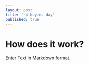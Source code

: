 ```yaml
---
layout: post
title: '~4 buyins day'
published: true
---
```


# How does it work?

Enter Text in Markdown format.